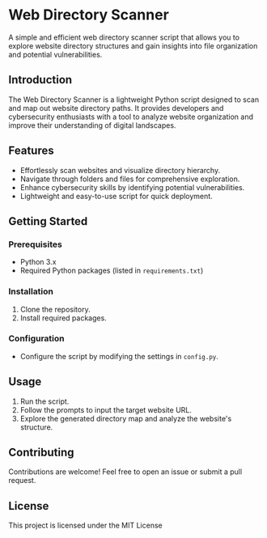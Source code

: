 # Web Directory Scanner

A simple and efficient web directory scanner script that allows you to explore website directory structures and gain insights into file organization and potential vulnerabilities.

## Introduction

The Web Directory Scanner is a lightweight Python script designed to scan and map out website directory paths. It provides developers and cybersecurity enthusiasts with a tool to analyze website organization and improve their understanding of digital landscapes.

## Features

- Effortlessly scan websites and visualize directory hierarchy.
- Navigate through folders and files for comprehensive exploration.
- Enhance cybersecurity skills by identifying potential vulnerabilities.
- Lightweight and easy-to-use script for quick deployment.

## Getting Started

### Prerequisites

- Python 3.x
- Required Python packages (listed in `requirements.txt`)

### Installation

1. Clone the repository.
2. Install required packages.

### Configuration

- Configure the script by modifying the settings in `config.py`.

## Usage

1. Run the script.
2. Follow the prompts to input the target website URL.
3. Explore the generated directory map and analyze the website's structure.

## Contributing

Contributions are welcome! Feel free to open an issue or submit a pull request.

## License

This project is licensed under the MIT License
